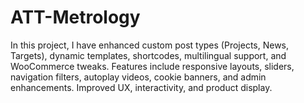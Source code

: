 # ATT-Metrology
In this project, I have enhanced custom post types (Projects, News, Targets), dynamic templates, shortcodes, multilingual support, and WooCommerce tweaks. Features include responsive layouts, sliders, navigation filters, autoplay videos, cookie banners, and admin enhancements. Improved UX, interactivity, and product display.

